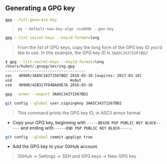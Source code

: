 ## Generating a GPG key

```sh
gpg --full-generate-key
```

> `pg --default-new-key-algo rsa4096 --gen-key`

```sh
gpg --list-secret-keys --keyid-format=long
```

> From the list of GPG keys, copy the long form of the GPG key ID you'd like to use. In this example, the GPG key ID is `3AA5C34371567BD2`:

```sh
$ gpg --list-secret-keys --keyid-format=long
/Users/hubot/.gnupg/secring.gpg
------------------------------------
sec   4096R/3AA5C34371567BD2 2016-03-10 [expires: 2017-03-10]
uid                          Hubot 
ssb   4096R/42B317FD4BA89E7A 2016-03-10
```
```sh
gpg --armor --export 3AA5C34371567BD2
```

```sh
git config --global user.signingkey 3AA5C34371567BD2
```

> This command prints the GPG key ID, in ASCII armor format

- Copy your GPG key, beginning with `-----BEGIN PGP PUBLIC KEY BLOCK-----` and ending with `-----END PGP PUBLIC KEY BLOCK-----`.

```sh
git config --global commit.gpgSign true
```

- Add the GPG key to your GitHub account. 
> GitHub -> Settings -> SSH and GPG keys -> New GPG key
